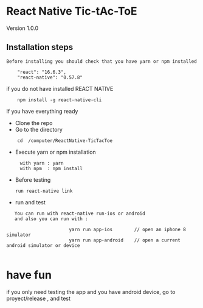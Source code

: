 
# React Native Tic-tAc-ToE 

  Version 1.0.0
 
 ## Installation steps
  
``` Before installing you should check that you have yarn or npm installed  ```

```
    "react": "16.6.3",
    "react-native": "0.57.8"
```

  if you do not have installed  REACT NATIVE

```
    npm install -g react-native-cli
```
  If you have everything ready

 * Clone the repo 
 * Go to the directory 
 
 ```
     cd  /computer/ReactNative-TicTacToe
 ```
 * Execute yarn or npm installation 
 
 ```
      with yarn : yarn 
      with npm  : npm install
 ```
 * Before testing  
 
    ``` run react-native link  ```
    
 * run and test 
 
 ```
    You can run with react-native run-ios or android 
    and also you can run with :
                  
                        yarn run app-ios        // open an iphone 8 simulator 
                        yarn run app-android    // open a current android simulator or device 
    
 ```


# have fun
 
   if you only need testing the app and you have android device,  go to proyect/release , and test

